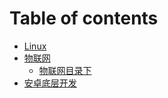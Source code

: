 # Table of contents

* [Linux](README.md)
* [物联网](untitled-2/README.md)
  * [物联网目录下](untitled-2/wu-lian-wang-mu-lu-xia.md)
* [安卓底层开发](an-zhuo-di-ceng-kai-fa.md)

